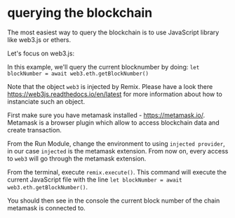 # querying the blockchain

The most easiest way to query the blockchain is to use JavaScript library like web3.js or ethers.

Let's focus on web3.js:

In this example, we'll query the current blocknumber by doing:
`let blockNumber = await web3.eth.getBlockNumber()`

Note that the object `web3` is injected by Remix. Please have a look there https://web3js.readthedocs.io/en/latest
for more information about how to instanciate such an object.

First make sure you have metamask installed - https://metamask.io/.
Metamask is a browser plugin which allow to access blockchain data and create transaction.

From the Run Module, change the environment to using `injected provider`, in our case `injected` is the metamask extension.
From now on, every access to `web3` will go through the metamask extension.

From the terminal, execute `remix.execute()`. This command will execute the current JavaScript file with the line ``let blockNumber = await web3.eth.getBlockNumber()``.

You should then see in the console the current block number of the chain metamask is connected to.

